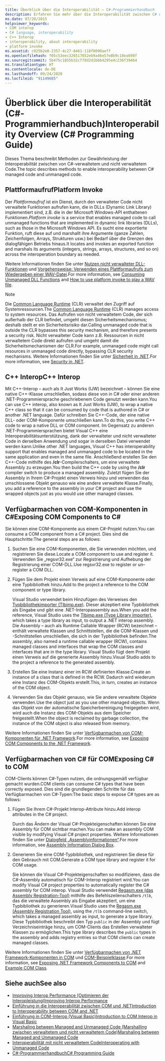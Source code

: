 ```yaml
---
title: Überblick über die Interoperabilität – C#-Programmierhandbuch
description: Erfahren Sie mehr über die Interoperabilität zwischen C# und nicht verwaltetem Code, einschließlich Plattformaufrufen, C++-Interoperabilität, Verfügbarmachen von COM-Komponenten für C# und Verfügbarmachen von C# für COM.
ms.date: 07/20/2015
helpviewer_keywords:
- COM interop
- C# language, interoperability
- C++ Interop
- interoperability, about interoperability
- platform invoke
ms.assetid: c025b2e0-2357-4c27-8461-118f0090aeff
ms.openlocfilehash: f05c53eec326517052eb9a46e57e8b9c18ea698f
ms.sourcegitcommit: 5b475c1855b32cf78d2d1bbb4295e4c236f39464
ms.translationtype: HT
ms.contentlocale: de-DE
ms.lasthandoff: 09/24/2020
ms.locfileid: "91149685"
---
```

# <a name="interoperability-overview-c-programming-guide"></a><span data-ttu-id="3dcc4-103">Überblick über die Interoperabilität (C#-Programmierhandbuch)</span><span class="sxs-lookup"><span data-stu-id="3dcc4-103">Interoperability Overview (C# Programming Guide)</span></span>

<span data-ttu-id="3dcc4-104">Dieses Thema beschreibt Methoden zur Gewährleistung der Interoperabilität zwischen von C#-verwaltetem und nicht verwaltetem Code.</span><span class="sxs-lookup"><span data-stu-id="3dcc4-104">The topic describes methods to enable interoperability between C# managed code and unmanaged code.</span></span>  
  
## <a name="platform-invoke"></a><span data-ttu-id="3dcc4-105">Plattformaufruf</span><span class="sxs-lookup"><span data-stu-id="3dcc4-105">Platform Invoke</span></span>  

 <span data-ttu-id="3dcc4-106">Der *Plattformaufruf* ist ein Dienst, durch den verwalteter Code nicht verwaltete Funktionen aufrufen kann, die in DLLs (Dynamic Link Library) implementiert sind, z.B. die in der Microsoft Windows-API enthaltenen Funktionen.</span><span class="sxs-lookup"><span data-stu-id="3dcc4-106">*Platform invoke* is a service that enables managed code to call unmanaged functions that are implemented in dynamic link libraries (DLLs), such as those in the Microsoft Windows API.</span></span> <span data-ttu-id="3dcc4-107">Es sucht eine exportierte Funktion, ruft diese auf und marshallt ihre Argumente (ganze Zahlen, Zeichenfolgen, Arrays, Strukturen usw.) bei Bedarf über die Grenzen des dialogfähigen Betriebs hinaus.</span><span class="sxs-lookup"><span data-stu-id="3dcc4-107">It locates and invokes an exported function and marshals its arguments (integers, strings, arrays, structures, and so on) across the interoperation boundary as needed.</span></span>  
  
<span data-ttu-id="3dcc4-108">Weitere Informationen finden Sie unter [Nutzen nicht verwalteter DLL-Funktionen](../../../framework/interop/consuming-unmanaged-dll-functions.md) und [Vorgehensweise: Verwenden eines Plattformaufrufs zum Wiedergeben einer WAV-Datei](./how-to-use-platform-invoke-to-play-a-wave-file.md).</span><span class="sxs-lookup"><span data-stu-id="3dcc4-108">For more information, see [Consuming Unmanaged DLL Functions](../../../framework/interop/consuming-unmanaged-dll-functions.md) and [How to use platform invoke to play a WAV file](./how-to-use-platform-invoke-to-play-a-wave-file.md).</span></span>
  
> [!NOTE]
> <span data-ttu-id="3dcc4-109">Die [Common Language Runtime](../../../standard/clr.md) (CLR) verwaltet den Zugriff auf Systemressourcen.</span><span class="sxs-lookup"><span data-stu-id="3dcc4-109">The [Common Language Runtime](../../../standard/clr.md) (CLR) manages access to system resources.</span></span> <span data-ttu-id="3dcc4-110">Das Aufrufen von nicht verwaltetem Code, der sich außerhalb der CLR befindet, umgeht diesen Sicherheitsmechanismus; deshalb stellt er ein Sicherheitsrisiko dar.</span><span class="sxs-lookup"><span data-stu-id="3dcc4-110">Calling unmanaged code that is outside the CLR bypasses this security mechanism, and therefore presents a security risk.</span></span> <span data-ttu-id="3dcc4-111">Nicht verwalteter Code kann z.B. Ressourcen in nicht verwaltetem Code direkt aufrufen und umgeht damit die Sicherheitsmechanismen der CLR.</span><span class="sxs-lookup"><span data-stu-id="3dcc4-111">For example, unmanaged code might call resources in unmanaged code directly, bypassing CLR security mechanisms.</span></span> <span data-ttu-id="3dcc4-112">Weitere Informationen finden Sie unter [Sicherheit in .NET](../../../standard/security/index.md).</span><span class="sxs-lookup"><span data-stu-id="3dcc4-112">For more information, see [Security in .NET](../../../standard/security/index.md).</span></span>  
  
## <a name="c-interop"></a><span data-ttu-id="3dcc4-113">C++ Interop</span><span class="sxs-lookup"><span data-stu-id="3dcc4-113">C++ Interop</span></span>  

 <span data-ttu-id="3dcc4-114">Mit C++-Interop – auch als It Just Works (IJW) bezeichnet – können Sie eine native C++-Klasse umschließen, sodass diese von in C# oder einer anderen .NET-Programmiersprache geschriebenem Code genutzt werden kann.</span><span class="sxs-lookup"><span data-stu-id="3dcc4-114">You can use C++ interop, also known as It Just Works (IJW), to wrap a native C++ class so that it can be consumed by code that is authored in C# or another .NET language.</span></span> <span data-ttu-id="3dcc4-115">Dafür schreiben Sie C++-Code, der eine native DLL- oder COM-Komponente umschließen kann.</span><span class="sxs-lookup"><span data-stu-id="3dcc4-115">To do this, you write C++ code to wrap a native DLL or COM component.</span></span> <span data-ttu-id="3dcc4-116">Im Gegensatz zu anderen .NET-Programmiersprachen bietet Visual C++ eine Interoperabilitätsunterstützung, dank der verwalteter und nicht verwalteter Code in derselben Anwendung und sogar in derselben Datei verwendet werden kann.</span><span class="sxs-lookup"><span data-stu-id="3dcc4-116">Unlike other .NET languages, Visual C++ has interoperability support that enables managed and unmanaged code to be located in the same application and even in the same file.</span></span> <span data-ttu-id="3dcc4-117">Anschließend erstellen Sie den C++-Code mithilfe des **/clr**-Compilerschalters, um eine verwaltete Assembly zu erzeugen.</span><span class="sxs-lookup"><span data-stu-id="3dcc4-117">You then build the C++ code by using the **/clr** compiler switch to produce a managed assembly.</span></span> <span data-ttu-id="3dcc4-118">Zuletzt fügen Sie der Assembly in Ihrem C#-Projekt einen Verweis hinzu und verwenden das umschlossene Objekt genauso wie eine andere verwaltete Klasse.</span><span class="sxs-lookup"><span data-stu-id="3dcc4-118">Finally, you add a reference to the assembly in your C# project and use the wrapped objects just as you would use other managed classes.</span></span>  
  
## <a name="exposing-com-components-to-c"></a><span data-ttu-id="3dcc4-119">Verfügbarmachen von COM-Komponenten in C\#</span><span class="sxs-lookup"><span data-stu-id="3dcc4-119">Exposing COM Components to C\#</span></span>

 <span data-ttu-id="3dcc4-120">Sie können eine COM-Komponente aus einem C#-Projekt nutzen.</span><span class="sxs-lookup"><span data-stu-id="3dcc4-120">You can consume a COM component from a C# project.</span></span> <span data-ttu-id="3dcc4-121">Dies sind die Hauptschritte:</span><span class="sxs-lookup"><span data-stu-id="3dcc4-121">The general steps are as follows:</span></span>  
  
1. <span data-ttu-id="3dcc4-122">Suchen Sie eine COM-Komponenten, die Sie verwenden möchten, und registrieren Sie diese.</span><span class="sxs-lookup"><span data-stu-id="3dcc4-122">Locate a COM component to use and register it.</span></span> <span data-ttu-id="3dcc4-123">Verwenden Sie „regsvr32.exe“ zur Registrierung und Aufhebung der Registrierung einer COM-DLL.</span><span class="sxs-lookup"><span data-stu-id="3dcc4-123">Use regsvr32.exe to register or un–register a COM DLL.</span></span>  
  
2. <span data-ttu-id="3dcc4-124">Fügen Sie dem Projekt einen Verweis auf eine COM-Komponente oder eine Typbibliothek hinzu.</span><span class="sxs-lookup"><span data-stu-id="3dcc4-124">Add to the project a reference to the COM component or type library.</span></span>  
  
     <span data-ttu-id="3dcc4-125">Visual Studio verwendet beim Hinzufügen des Verweises den [Typbibliothekimporter (Tlbimp.exe)](../../../framework/tools/tlbimp-exe-type-library-importer.md). Dieser akzeptiert eine Typbibliothek als Eingabe und gibt eine .NET-Interopassembly aus.</span><span class="sxs-lookup"><span data-stu-id="3dcc4-125">When you add the reference, Visual Studio uses the [Tlbimp.exe (Type Library Importer)](../../../framework/tools/tlbimp-exe-type-library-importer.md), which takes a type library as input, to output a .NET interop assembly.</span></span> <span data-ttu-id="3dcc4-126">Die Assembly – auch als Runtime Callable Wrapper (RCW) bezeichnet – enthält verwaltete Klassen und Schnittstellen, die die COM-Klassen und -Schnittstellen umschließen, die sich in der Typbibliothek befinden.</span><span class="sxs-lookup"><span data-stu-id="3dcc4-126">The assembly, also named a runtime callable wrapper (RCW), contains managed classes and interfaces that wrap the COM classes and interfaces that are in the type library.</span></span> <span data-ttu-id="3dcc4-127">Visual Studio fügt dem Projekt einen Verweis auf die generierte Assembly hinzu.</span><span class="sxs-lookup"><span data-stu-id="3dcc4-127">Visual Studio adds to the project a reference to the generated assembly.</span></span>  
  
3. <span data-ttu-id="3dcc4-128">Erstellen Sie eine Instanz einer im RCW definierten Klasse.</span><span class="sxs-lookup"><span data-stu-id="3dcc4-128">Create an instance of a class that is defined in the RCW.</span></span> <span data-ttu-id="3dcc4-129">Dadurch wird wiederum eine Instanz des COM-Objekts erstellt.</span><span class="sxs-lookup"><span data-stu-id="3dcc4-129">This, in turn, creates an instance of the COM object.</span></span>  
  
4. <span data-ttu-id="3dcc4-130">Verwenden Sie das Objekt genauso, wie Sie andere verwaltete Objekte verwenden.</span><span class="sxs-lookup"><span data-stu-id="3dcc4-130">Use the object just as you use other managed objects.</span></span> <span data-ttu-id="3dcc4-131">Wenn das Objekt von der automatische Speicherbereinigung freigegeben wird, wird auch die Instanz des COM-Objekts aus dem Speicher freigestellt.</span><span class="sxs-lookup"><span data-stu-id="3dcc4-131">When the object is reclaimed by garbage collection, the instance of the COM object is also released from memory.</span></span>  
  
 <span data-ttu-id="3dcc4-132">Weitere Informationen finden Sie unter [Verfügbarmachen von COM-Komponenten für .NET Framework](../../../framework/interop/exposing-com-components.md).</span><span class="sxs-lookup"><span data-stu-id="3dcc4-132">For more information, see [Exposing COM Components to the .NET Framework](../../../framework/interop/exposing-com-components.md).</span></span>  
  
## <a name="exposing-c-to-com"></a><span data-ttu-id="3dcc4-133">Verfügbarmachen von C# für COM</span><span class="sxs-lookup"><span data-stu-id="3dcc4-133">Exposing C# to COM</span></span>  

 <span data-ttu-id="3dcc4-134">COM-Clients können C#-Typen nutzen, die ordnungsgemäß verfügbar gemacht wurden.</span><span class="sxs-lookup"><span data-stu-id="3dcc4-134">COM clients can consume C# types that have been correctly exposed.</span></span> <span data-ttu-id="3dcc4-135">Dies sind die grundlegenden Schritte für das Verfügbarmachen von C#-Typen:</span><span class="sxs-lookup"><span data-stu-id="3dcc4-135">The basic steps to expose C# types are as follows:</span></span>  
  
1. <span data-ttu-id="3dcc4-136">Fügen Sie Ihrem C#-Projekt Interop-Attribute hinzu.</span><span class="sxs-lookup"><span data-stu-id="3dcc4-136">Add interop attributes in the C# project.</span></span>  
  
     <span data-ttu-id="3dcc4-137">Durch das Ändern der Visual C#-Projekteigenschaften können Sie eine Assembly für COM sichtbar machen.</span><span class="sxs-lookup"><span data-stu-id="3dcc4-137">You can make an assembly COM visible by modifying Visual C# project properties.</span></span> <span data-ttu-id="3dcc4-138">Weitere Informationen finden Sie unter [Dialogfeld „Assemblyinformationen“](/visualstudio/ide/reference/assembly-information-dialog-box).</span><span class="sxs-lookup"><span data-stu-id="3dcc4-138">For more information, see [Assembly Information Dialog Box](/visualstudio/ide/reference/assembly-information-dialog-box).</span></span>  
  
2. <span data-ttu-id="3dcc4-139">Generieren Sie eine COM-Typbibliothek, und registrieren Sie diese für den Gebrauch mit COM.</span><span class="sxs-lookup"><span data-stu-id="3dcc4-139">Generate a COM type library and register it for COM usage.</span></span>  
  
     <span data-ttu-id="3dcc4-140">Sie können die Visual C#-Projekteigenschaften so modifizieren, dass die C#-Assembly automatisch für COM-Interop registriert wird.</span><span class="sxs-lookup"><span data-stu-id="3dcc4-140">You can modify Visual C# project properties to automatically register the C# assembly for COM interop.</span></span> <span data-ttu-id="3dcc4-141">Visual Studio verwendet [Regasm.exe (das Assembly Registration-Tool)](../../../framework/tools/regasm-exe-assembly-registration-tool.md) mithilfe des Befehlszeilenschalters `/tlb`, das die verwaltete Assembly als Eingabe akzeptiert, um eine Typbibliothek zu generieren.</span><span class="sxs-lookup"><span data-stu-id="3dcc4-141">Visual Studio uses the [Regasm.exe (Assembly Registration Tool)](../../../framework/tools/regasm-exe-assembly-registration-tool.md), using the `/tlb` command-line switch, which takes a managed assembly as input, to generate a type library.</span></span> <span data-ttu-id="3dcc4-142">Diese Typbibliothek beschreibt den Typ `public` in der Assembly und fügt Verzeichniseinträge hinzu, um COM-Clients das Erstellen verwalteter Klassen zu ermöglichen.</span><span class="sxs-lookup"><span data-stu-id="3dcc4-142">This type library describes the `public` types in the assembly and adds registry entries so that COM clients can create managed classes.</span></span>  
  
 <span data-ttu-id="3dcc4-143">Weitere Informationen finden Sie unter [Verfügbarmachen von .NET Framework-Komponenten in COM](../../../framework/interop/exposing-dotnet-components-to-com.md) und [COM-Beispielklasse](./example-com-class.md).</span><span class="sxs-lookup"><span data-stu-id="3dcc4-143">For more information, see [Exposing .NET Framework Components to COM](../../../framework/interop/exposing-dotnet-components-to-com.md) and [Example COM Class](./example-com-class.md).</span></span>  
  
## <a name="see-also"></a><span data-ttu-id="3dcc4-144">Siehe auch</span><span class="sxs-lookup"><span data-stu-id="3dcc4-144">See also</span></span>

- <span data-ttu-id="3dcc4-145">[Improving Interop Performance (Optimieren der Interopleistung)](/previous-versions/msp-n-p/ff647812(v=pandp.10))</span><span class="sxs-lookup"><span data-stu-id="3dcc4-145">[Improving Interop Performance](/previous-versions/msp-n-p/ff647812(v=pandp.10))</span></span>
- [<span data-ttu-id="3dcc4-146">Einführung in die Interoperabilität zwischen COM und .NET</span><span class="sxs-lookup"><span data-stu-id="3dcc4-146">Introduction to Interoperability between COM and .NET</span></span>](/office/client-developer/outlook/pia/introduction-to-interoperability-between-com-and-net)
- [<span data-ttu-id="3dcc4-147">Einführung in COM-Interop (Visual Basic)</span><span class="sxs-lookup"><span data-stu-id="3dcc4-147">Introduction to COM Interop in Visual Basic</span></span>](../../../visual-basic/programming-guide/com-interop/introduction-to-com-interop.md)
- [<span data-ttu-id="3dcc4-148">Marshaling between Managed and Unmanaged Code (Marshalling zwischen verwaltetem und nicht verwaltetem Code)</span><span class="sxs-lookup"><span data-stu-id="3dcc4-148">Marshaling between Managed and Unmanaged Code</span></span>](../../../framework/interop/interop-marshaling.md)
- [<span data-ttu-id="3dcc4-149">Interoperabilität mit nicht verwaltetem Code</span><span class="sxs-lookup"><span data-stu-id="3dcc4-149">Interoperating with Unmanaged Code</span></span>](../../../framework/interop/index.md)
- [<span data-ttu-id="3dcc4-150">C#-Programmierhandbuch</span><span class="sxs-lookup"><span data-stu-id="3dcc4-150">C# Programming Guide</span></span>](../index.md)
